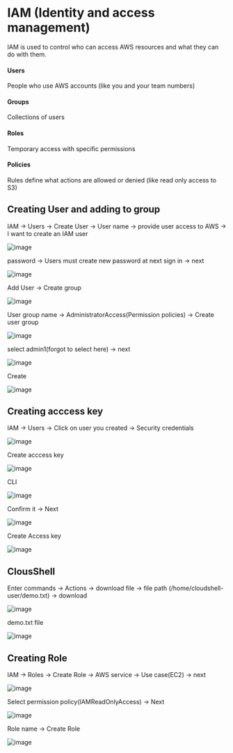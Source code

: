 # IAM (Identity and access management)

IAM is used to control who can access AWS resources and what they can do with them.

#### Users
People who use AWS accounts (like you and your team numbers)
#### Groups
Collections of users
#### Roles
Temporary access with specific permissions
#### Policies
Rules define what actions are allowed or denied (like read only access to S3)

## Creating User and adding to group

IAM → Users → Create User → User name → provide user access to AWS → I want to create an IAM user

![image](https://github.com/user-attachments/assets/2e4d5d3d-c66a-42f1-bc73-b1ee0efe6ef7)

password → Users must create new password at next sign in → next

![image](https://github.com/user-attachments/assets/0a413615-01cd-4b66-98db-1259d93b2007)

Add User → Create group

![image](https://github.com/user-attachments/assets/8d287965-4e8d-48bf-9d16-351f8a28c958)

User group name → AdministratorAccess(Permission policies) → Create user group

![image](https://github.com/user-attachments/assets/66fa23b6-73b6-4454-ac2d-0a37ee967513)

select admin1(forgot to select here) → next

![image](https://github.com/user-attachments/assets/3b919a27-44db-4bf7-bf76-2752279c045e)

Create 

![image](https://github.com/user-attachments/assets/553b1ef7-3ef1-45cb-a7c8-cd5adc1d142a)

## Creating acccess key

IAM → Users → Click on user you created → Security credentials

![image](https://github.com/user-attachments/assets/6e3cec70-bdc8-4b91-af6b-1ef2fe880563)

Create acccess key

![image](https://github.com/user-attachments/assets/be98fe2d-e16c-4f9c-a4cb-e31c0b6a6cc0)

CLI

![image](https://github.com/user-attachments/assets/0179e7ad-c905-4087-a942-59a86759a0b6)

Confirm it → Next

![image](https://github.com/user-attachments/assets/e60976b1-0a7d-4014-a418-620ea0ee441e)

Create Access key

![image](https://github.com/user-attachments/assets/86985cb4-13c2-457a-a388-41c6b87f9ad2)

## ClousShell

Enter commands → Actions → download file → file path (/home/cloudshell-user/demo.txt) → download

![image](https://github.com/user-attachments/assets/e9deee9e-25a9-490a-b443-f745658cbd12)

demo.txt file 

![image](https://github.com/user-attachments/assets/5c315013-4af9-4b9a-a971-647b47375171)

## Creating Role

IAM → Roles → Create Role → AWS service → Use case(EC2) → next

![image](https://github.com/user-attachments/assets/67e19327-7021-4714-9eae-985d9af3d1a7)

Select permission policy(IAMReadOnlyAccess) → Next

![image](https://github.com/user-attachments/assets/c3162f79-0bed-47c7-91fc-e9c0e9857597)

Role name → Create Role

![image](https://github.com/user-attachments/assets/2edcdb27-e397-4cb3-8787-018f644b1f19)








